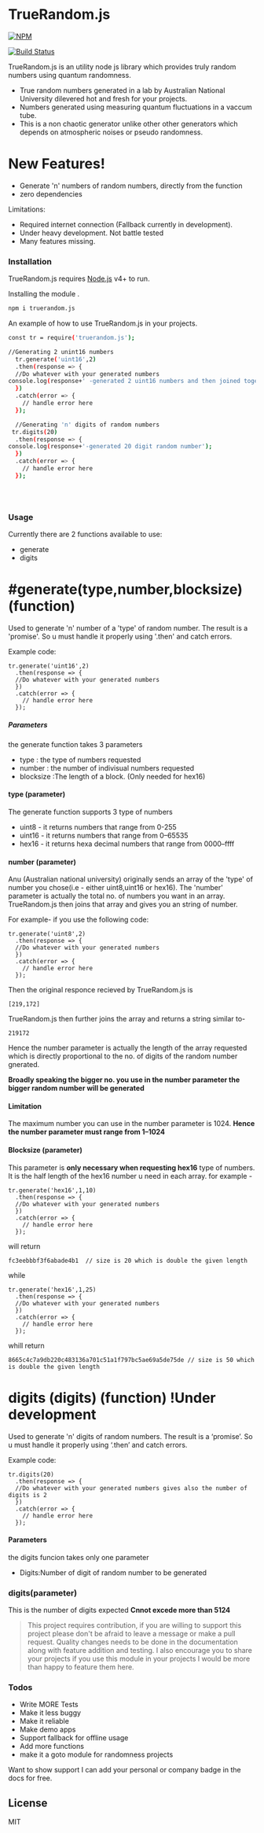 # TrueRandom.js

[![NPM](https://nodei.co/npm/truerandom.js.png)](https://npmjs.org/package/truerandom.js)

[![Build Status](https://travis-ci.org/idk-vk/truerandom.js.svg?branch=master)](https://travis-ci.org/idk-vk/truerandom.js)

TrueRandom.js is an utility node js library which provides truly random numbers using quantum randomness.

  - True random numbers generated in a lab by Australian National University dilevered hot and fresh for your projects.
  - Numbers generated using measuring quantum fluctuations in a vaccum tube.
  - This is a non chaotic generator unlike other other generators which depends on atmospheric noises or pseudo randomness.

# New Features!

  - Generate 'n' numbers of random numbers, directly from the function
  - zero dependencies
  
Limitations:
  - Required internet connection (Fallback currently in development).
  - Under heavy development. Not battle tested
  - Many features missing.


### Installation

TrueRandom.js requires [Node.js](https://nodejs.org/) v4+ to run.

Installing the module .
```sh
npm i truerandom.js
```

An example of how to use TrueRandom.js in your projects.

```sh
const tr = require('truerandom.js');

//Generating 2 unint16 numbers
  tr.generate('uint16',2)
  .then(response => {
  //Do whatever with your generated numbers
console.log(response+' -generated 2 uint16 numbers and then joined together');
  })
  .catch(error => {
    // handle error here
  });

  //Generating 'n' digits of random numbers
 tr.digits(20)
  .then(response => {
console.log(response+'-generated 20 digit random number');
  })
  .catch(error => {
    // handle error here
  });


  
```

### Usage
Currently  there are 2 functions available to use:
- generate
- digits

# #generate(type,number,blocksize) (function)
Used to generate 'n' number of a 'type' of random number. The result is a 'promise'.
So u must handle it properly using '.then' and catch errors.

Example code:
```
tr.generate('uint16',2)
  .then(response => {
  //Do whatever with your generated numbers
  })
  .catch(error => {
    // handle error here
  });
```
##### Parameters
the generate function takes 3 parameters

- type : the type of numbers requested
- number : the number of indivisual numbers requested
- blocksize :The length of a block. (Only needed for hex16)

#### type (parameter)
The generate function supports 3 type of numbers
- uint8 - it returns numbers that range from 0-255
- uint16 - it returns numbers that range from 0–65535
- hex16 - it returns hexa decimal numbers that range from 0000–ffff

#### number (parameter)
Anu (Australian national university) originally sends an array of the 'type' of number you chose(i.e - either uint8,uint16 or hex16). The 'number' parameter is actually the total no. of numbers you want in an array. TrueRandom.js then joins that array and gives you an string of number.

For example- if you use the following code:
```
tr.generate('uint8',2)
  .then(response => {
  //Do whatever with your generated numbers
  })
  .catch(error => {
    // handle error here
  });
```

Then the original responce recieved by TrueRandom.js is
```
[219,172]
```
TrueRandom.js then further joins the array and returns a string similar to-
```
219172
```

Hence the number parameter is actually the length of the array requested which is directly proportional to the no. of digits of the random number gnerated.

**Broadly speaking the bigger no. you use in the number parameter the bigger random number will be generated**

#### Limitation
The maximum number you can use in the number parameter is 1024.
**Hence the number parameter must range from 1–1024**

#### Blocksize (parameter)
This parameter is **only necessary when requesting hex16** type of numbers.
It is the half length of the hex16 number u need in each array.
for example - 
```
tr.generate('hex16',1,10)
  .then(response => {
  //Do whatever with your generated numbers
  })
  .catch(error => {
    // handle error here
  });
```
will return 
```
fc3eebbbf3f6abade4b1  // size is 20 which is double the given length
```

while
```
tr.generate('hex16',1,25)
  .then(response => {
  //Do whatever with your generated numbers
  })
  .catch(error => {
    // handle error here
  });
```

whill return
```
8665c4c7a9db220c483136a701c51a1f797bc5ae69a5de75de // size is 50 which is double the given length
```

#  digits (digits) (function) !Under development
Used to generate 'n' digits of random numbers. The result is a ‘promise’.
So u must handle it properly using ‘.then’ and catch errors.

Example code:

```
tr.digits(20)
  .then(response => {
  //Do whatever with your generated numbers gives also the number of digits is 2
  })
  .catch(error => {
    // handle error here
  });

```

#### Parameters
the digits funcion takes  only one parameter
- Digits:Number of digit of random number to be generated

### digits(parameter)
This is the number of digits expected
**Cnnot excede more than 5124**







> This project requires contribution, if you are willing to support this project
> please don't be afraid to leave a message or make a pull request.
> Quality changes needs to be done in the documentation along with feature 
> addition and testing.
> I also encourage you to share your projects if you use this module in your projects
> I would be more than happy to feature them here.
 


### Todos

 - Write MORE Tests
 - Make it less buggy
 - Make it reliable
 - Make demo apps
 - Support fallback for offline usage
 - Add more functions
 - make it a goto module for randomness projects

Want to show support I can add your personal or company badge in the docs for free.

License
----

MIT
